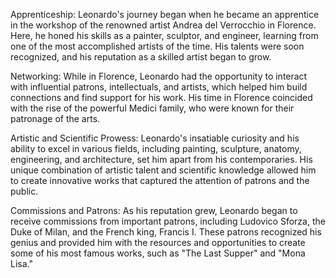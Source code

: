 Apprenticeship: Leonardo's journey began when he became an apprentice in the workshop of the renowned artist Andrea del Verrocchio in Florence. Here, he honed his skills as a painter, sculptor, and engineer, learning from one of the most accomplished artists of the time. His talents were soon recognized, and his reputation as a skilled artist began to grow.

Networking: While in Florence, Leonardo had the opportunity to interact with influential patrons, intellectuals, and artists, which helped him build connections and find support for his work. His time in Florence coincided with the rise of the powerful Medici family, who were known for their patronage of the arts.

Artistic and Scientific Prowess: Leonardo's insatiable curiosity and his ability to excel in various fields, including painting, sculpture, anatomy, engineering, and architecture, set him apart from his contemporaries. His unique combination of artistic talent and scientific knowledge allowed him to create innovative works that captured the attention of patrons and the public.

Commissions and Patrons: As his reputation grew, Leonardo began to receive commissions from important patrons, including Ludovico Sforza, the Duke of Milan, and the French king, Francis I. These patrons recognized his genius and provided him with the resources and opportunities to create some of his most famous works, such as "The Last Supper" and "Mona Lisa."